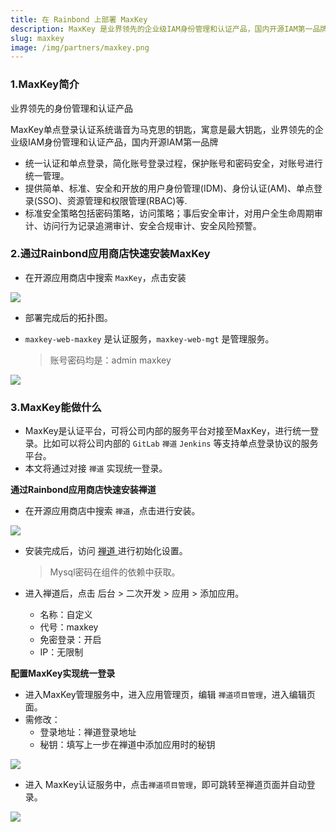 ```yaml
---
title: 在 Rainbond 上部署 MaxKey
description: MaxKey 是业界领先的企业级IAM身份管理和认证产品，国内开源IAM第一品牌
slug: maxkey
image: /img/partners/maxkey.png
---
```


### 1.MaxKey简介

业界领先的身份管理和认证产品

MaxKey单点登录认证系统谐音为马克思的钥匙，寓意是最大钥匙，业界领先的企业级IAM身份管理和认证产品，国内开源IAM第一品牌

- 统一认证和单点登录，简化账号登录过程，保护账号和密码安全，对账号进行统一管理。
- 提供简单、标准、安全和开放的用户身份管理(IDM)、身份认证(AM)、单点登录(SSO)、资源管理和权限管理(RBAC)等.
- 标准安全策略包括密码策略，访问策略；事后安全审计，对用户全生命周期审计、访问行为记录追溯审计、安全合规审计、安全风险预警。

### 2.通过Rainbond应用商店快速安装MaxKey

- 在开源应用商店中搜索 `MaxKey`，点击安装

![](https://grstatic.oss-cn-shanghai.aliyuncs.com/docs/5.4/opensource-app/maxkey/maxkey-install.png)

- 部署完成后的拓扑图。

- `maxkey-web-maxkey` 是认证服务，`maxkey-web-mgt` 是管理服务。
  > 账号密码均是：admin   maxkey

![](https://grstatic.oss-cn-shanghai.aliyuncs.com/docs/5.4/opensource-app/maxkey/tuoputu.png)

### 3.MaxKey能做什么

- MaxKey是认证平台，可将公司内部的服务平台对接至MaxKey，进行统一登录。比如可以将公司内部的 `GitLab` `禅道` `Jenkins` 等支持单点登录协议的服务平台。
- 本文将通过对接  `禅道` 实现统一登录。

**通过Rainbond应用商店快速安装禅道**

- 在开源应用商店中搜索 `禅道`，点击进行安装。

![](https://grstatic.oss-cn-shanghai.aliyuncs.com/docs/5.4/opensource-app/maxkey/zentao.png)

- 安装完成后，访问 [禅道 ](https://www.zentao.net/book)进行初始化设置。

  > Mysql密码在组件的依赖中获取。

- 进入禅道后，点击  后台 > 二次开发 > 应用 > 添加应用。
  - 名称：自定义
  - 代号：maxkey
  - 免密登录：开启
  - IP：无限制

**配置MaxKey实现统一登录**

- 进入MaxKey管理服务中，进入应用管理页，编辑 `禅道项目管理`，进入编辑页面。
- 需修改：
  - 登录地址：禅道登录地址
  - 秘钥：填写上一步在禅道中添加应用时的秘钥

![](https://grstatic.oss-cn-shanghai.aliyuncs.com/docs/5.4/opensource-app/maxkey/maxkey-config.png)

- 进入 MaxKey认证服务中，点击`禅道项目管理`，即可跳转至禅道页面并自动登录。

![](https://static.goodrain.com/images/maxkey-zentao.gif)
